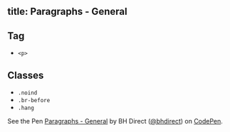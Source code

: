 title: Paragraphs - General
---

## Tag

* `<p>`

## Classes

* `.noind`
* `.br-before`
* `.hang`

<p data-height="524" data-theme-id="28900" data-slug-hash="0d4b6fe52e8d2e86f7ca017a431b11a7" data-default-tab="html,result" data-user="bhdirect" data-embed-version="2" data-pen-title="Paragraphs - General" class="codepen">See the Pen <a href="https://codepen.io/bhdirect/pen/0d4b6fe52e8d2e86f7ca017a431b11a7/">Paragraphs - General</a> by BH Direct (<a href="https://codepen.io/bhdirect">@bhdirect</a>) on <a href="https://codepen.io">CodePen</a>.</p>
<script async src="https://production-assets.codepen.io/assets/embed/ei.js"></script>
